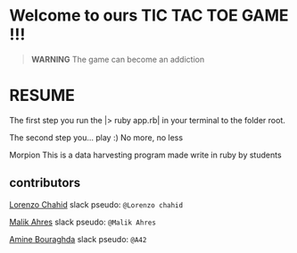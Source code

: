 # Welcome to ours TIC TAC TOE GAME !!!

> **WARNING** The game can become an addiction 

# RESUME

The first step you run the |> ruby app.rb| in your terminal to the folder root.

The second step you... play :) No more, no less


Morpion
This is a data harvesting program made write in ruby by students

## contributors
[Lorenzo Chahid](https://github.com/modeuil) slack pseudo: `@Lorenzo chahid`

[Malik Ahres](https://github.com/Malik42) slack pseudo: `@Malik Ahres`

[Amine Bouraghda](https://github.com/Amine42) slack pseudo: `@A42`
